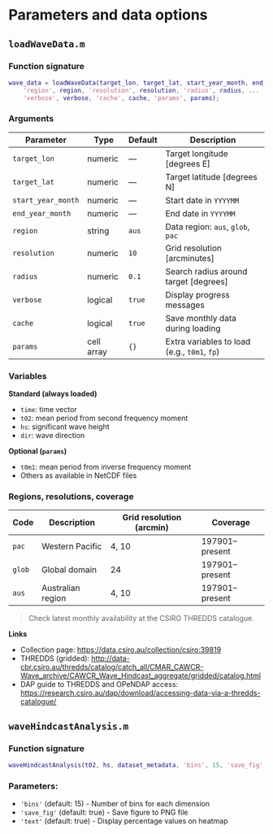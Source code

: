 # Parameters and data options

## `loadWaveData.m`

### Function signature

```matlab
wave_data = loadWaveData(target_lon, target_lat, start_year_month, end_year_month, ...
    'region', region, 'resolution', resolution, 'radius', radius, ...
    'verbose', verbose, 'cache', cache, 'params', params);
```

### Arguments

| Parameter          | Type       | Default | Description                                  |
| ------------------ | ---------- | ------- | -------------------------------------------- |
| `target_lon`       | numeric    | —       | Target longitude [degrees E]                 |
| `target_lat`       | numeric    | —       | Target latitude [degrees N]                  |
| `start_year_month` | numeric    | —       | Start date in `YYYYMM`                       |
| `end_year_month`   | numeric    | —       | End date in `YYYYMM`                         |
| `region`           | string     | `aus`   | Data region: `aus`, `glob`, `pac`            |
| `resolution`       | numeric    | `10`    | Grid resolution [arcminutes]                 |
| `radius`           | numeric    | `0.1`   | Search radius around target [degrees]        |
| `verbose`          | logical    | `true`  | Display progress messages                    |
| `cache`            | logical    | `true`  | Save monthly data during loading             |
| `params`           | cell array | `{}`    | Extra variables to load (e.g., `t0m1`, `fp`) |

### Variables

**Standard (always loaded)**

- `time`: time vector
- `t02`: mean period from second frequency moment
- `hs`: significant wave height
- `dir`: wave direction

**Optional (`params`)**

- `t0m1`: mean period from inverse frequency moment
- Others as available in NetCDF files

### Regions, resolutions, coverage

| Code   | Description       | Grid resolution (arcmin) | Coverage       |
| ------ | ----------------- | ------------------------ | -------------- |
| `pac`  | Western Pacific   | 4, 10                    | 197901–present |
| `glob` | Global domain     | 24                       | 197901–present |
| `aus`  | Australian region | 4, 10                    | 197901–present |

> Check latest monthly availability at the CSIRO THREDDS catalogue.

**Links**

- Collection page: <https://data.csiro.au/collection/csiro:39819>
- THREDDS (gridded): <http://data-cbr.csiro.au/thredds/catalog/catch_all/CMAR_CAWCR-Wave_archive/CAWCR_Wave_Hindcast_aggregate/gridded/catalog.html>
- DAP guide to THREDDS and OPeNDAP access: <https://research.csiro.au/dap/download/accessing-data-via-a-thredds-catalogue/>

## `waveHindcastAnalysis.m`

### Function signature

```matlab
waveHindcastAnalysis(t02, hs, dataset_metadata, 'bins', 15, 'save_fig', true, 'text', true)
```

### Parameters:

- `'bins'` (default: 15) - Number of bins for each dimension
- `'save_fig'` (default: true) - Save figure to PNG file
- `'text'` (default: true) - Display percentage values on heatmap
